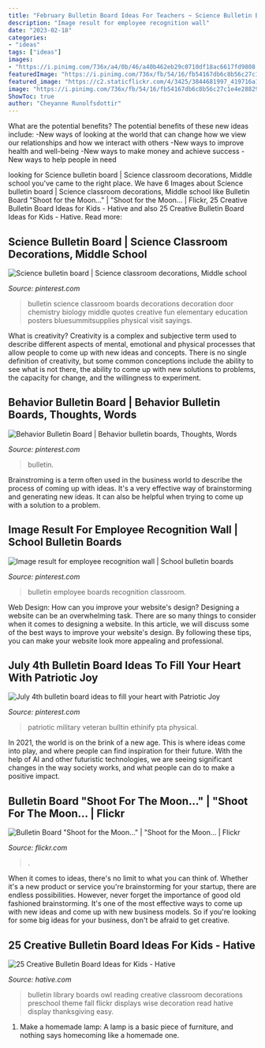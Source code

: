 ```yaml
---
title: "February Bulletin Board Ideas For Teachers ~ Science Bulletin Board"
description: "Image result for employee recognition wall"
date: "2023-02-18"
categories:
- "ideas"
tags: ["ideas"]
images:
- "https://i.pinimg.com/736x/a4/0b/46/a40b462eb29c0710df18ac6617fd9808.jpg"
featuredImage: "https://i.pinimg.com/736x/fb/54/16/fb54167db6c8b56c27c1e4e288299480.jpg"
featured_image: "https://c2.staticflickr.com/4/3425/3844681997_419716a14d_b.jpg"
image: "https://i.pinimg.com/736x/fb/54/16/fb54167db6c8b56c27c1e4e288299480.jpg"
ShowToc: true
author: "Cheyanne Runolfsdottir"
---
```



What are the potential benefits?
The potential benefits of these new ideas include: 
-New ways of looking at the world that can change how we view our relationships and how we interact with others 
-New ways to improve health and well-being 
-New ways to make money and achieve success 
-New ways to help people in need

	

		
looking for Science bulletin board | Science classroom decorations, Middle school you've came to the right place. We have 6 Images about Science bulletin board | Science classroom decorations, Middle school like Bulletin Board &quot;Shoot for the Moon...&quot; | &quot;Shoot for the Moon… | Flickr, 25 Creative Bulletin Board Ideas for Kids - Hative and also 25 Creative Bulletin Board Ideas for Kids - Hative. Read more:
		
    
## Science Bulletin Board | Science Classroom Decorations, Middle School

<img loading=lazy src="https://i.pinimg.com/736x/fb/54/16/fb54167db6c8b56c27c1e4e288299480.jpg" onerror="this.onerror=null;this.src='https://tse2.mm.bing.net/th?id=OIP.SNVuOs8tVRoyd9pLWPhNSgHaJ3&amp;pid=15.1';" alt="Science bulletin board | Science classroom decorations, Middle school">

_Source: pinterest.com_

>bulletin science classroom boards decorations decoration door chemistry biology middle quotes creative fun elementary education posters bluesummitsupplies physical visit sayings. 

	

What is creativity?
Creativity is a complex and subjective term used to describe different aspects of mental, emotional and physical processes that allow people to come up with new ideas and concepts. There is no single definition of creativity, but some common conceptions include the ability to see what is not there, the ability to come up with new solutions to problems, the capacity for change, and the willingness to experiment.

    
## Behavior Bulletin Board | Behavior Bulletin Boards, Thoughts, Words

<img loading=lazy src="https://i.pinimg.com/736x/df/a4/e5/dfa4e58f024c54cf281ac668981ff10a.jpg" onerror="this.onerror=null;this.src='https://tse3.mm.bing.net/th?id=OIP.22EFpI4PoHFpD6OCaulqZAHaJ3&amp;pid=15.1';" alt="Behavior Bulletin Board | Behavior bulletin boards, Thoughts, Words">

_Source: pinterest.com_

>bulletin. 

	

Brainstroming is a term often used in the business world to describe the process of coming up with ideas. It's a very effective way of brainstorming and generating new ideas. It can also be helpful when trying to come up with a solution to a problem.

    
## Image Result For Employee Recognition Wall | School Bulletin Boards

<img loading=lazy src="https://i.pinimg.com/736x/8a/8e/be/8a8ebe741159642b7eb8318b1d77886a.jpg" onerror="this.onerror=null;this.src='https://tse4.mm.bing.net/th?id=OIP.VR9j7mtdlkaln2QXAS0HgAHaJ3&amp;pid=15.1';" alt="Image result for employee recognition wall | School bulletin boards">

_Source: pinterest.com_

>bulletin employee boards recognition classroom. 

	

Web Design: How can you improve your website's design?
Designing a website can be an overwhelming task. There are so many things to consider when it comes to designing a website. In this article, we will discuss some of the best ways to improve your website's design. By following these tips, you can make your website look more appealing and professional.

    
## July 4th Bulletin Board Ideas To Fill Your Heart With Patriotic Joy

<img loading=lazy src="https://i.pinimg.com/736x/a4/0b/46/a40b462eb29c0710df18ac6617fd9808.jpg" onerror="this.onerror=null;this.src='https://tse2.mm.bing.net/th?id=OIP.UMDTp4altb9bjZKPM-QeUwHaFj&amp;pid=15.1';" alt="July 4th bulletin board ideas to fill your heart with Patriotic Joy">

_Source: pinterest.com_

>patriotic military veteran bulltin ethinify pta physical. 

	

In 2021, the world is on the brink of a new age. This is where ideas come into play, and where people can find inspiration for their future. With the help of AI and other futuristic technologies, we are seeing significant changes in the way society works, and what people can do to make a positive impact.

    
## Bulletin Board &quot;Shoot For The Moon...&quot; | &quot;Shoot For The Moon… | Flickr

<img loading=lazy src="https://c2.staticflickr.com/4/3425/3844681997_419716a14d_b.jpg" onerror="this.onerror=null;this.src='https://tse3.mm.bing.net/th?id=OIP.1i2iHOcnGwouT-7k6VY0JAHaEE&amp;pid=15.1';" alt="Bulletin Board &quot;Shoot for the Moon...&quot; | &quot;Shoot for the Moon… | Flickr">

_Source: flickr.com_

>. 

	

When it comes to ideas, there's no limit to what you can think of. Whether it's a new product or service you're brainstorming for your startup, there are endless possibilities. However, never forget the importance of good old fashioned brainstorming. It's one of the most effective ways to come up with new ideas and come up with new business models. So if you're looking for some big ideas for your business, don't be afraid to get creative.

    
## 25 Creative Bulletin Board Ideas For Kids - Hative

<img loading=lazy src="https://hative.com/wp-content/uploads/2014/06/bulletin-board-ideas/23-owl-library-bulletin-board.jpg" onerror="this.onerror=null;this.src='https://tse3.mm.bing.net/th?id=OIP.M9SlDe-S2bWi0BWbTy1sswHaJ4&amp;pid=15.1';" alt="25 Creative Bulletin Board Ideas for Kids - Hative">

_Source: hative.com_

>bulletin library boards owl reading creative classroom decorations preschool theme fall flickr displays wise decoration read hative display thanksgiving easy. 

	

1. Make a homemade lamp: A lamp is a basic piece of furniture, and nothing says homecoming like a homemade one.


